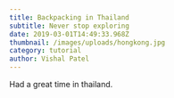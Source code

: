 ```yaml
---
title: Backpacking in Thailand
subtitle: Never stop exploring
date: 2019-03-01T14:49:33.968Z
thumbnail: /images/uploads/hongkong.jpg
category: tutorial
author: Vishal Patel
---
```

Had a great time in thailand.
